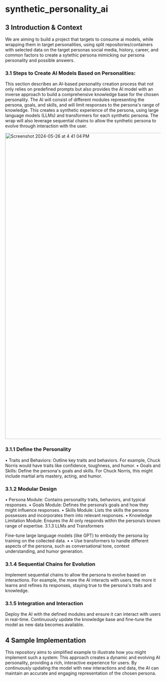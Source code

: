 # synthetic_personality_ai

## 3	Introduction & Context

We are aiming to build a project that targets to consume ai models, while wrapping them in target personalities, using split repositories/containers with selected data on the target personas social media, history, career, and common factors to create a sytethic persona mimicking our persona personality and possible answers.


### 3.1	Steps to Create AI Models Based on Personalities:

This section describes an AI-based personality creation process that not only relies on predefined prompts but also provides the AI model with an inverse approach to build a comprehensive knowledge base for the chosen personality. The AI will consist of different modules representing the persona, goals, and skills, and will limit responses to the persona's range of knowledge. This creates a synthetic experience of the persona, using large language models (LLMs) and transformers for each synthetic persona. The wrap will also leverage sequential chains to allow the synthetic persona to evolve through interaction with the user.




<img width="989" alt="Screenshot 2024-05-26 at 4 41 04 PM" src="https://github.com/miglesia5/synthetic_personality_ai/assets/20667852/3b390841-ff82-4f48-b468-b493a7c7c265">


### 3.1.1	Define the Personality

•	Traits and Behaviors: Outline key traits and behaviors. For example, Chuck Norris would have traits like confidence, toughness, and humor.
•	Goals and Skills: Define the persona's goals and skills. For Chuck Norris, this might include martial arts mastery, acting, and humor.

### 3.1.2	Modular Design 
•	Persona Module: Contains personality traits, behaviors, and typical responses.
•	Goals Module: Defines the persona’s goals and how they might influence responses.
•	Skills Module: Lists the skills the persona possesses and incorporates them into relevant responses.
•	Knowledge Limitation Module: Ensures the AI only responds within the persona’s known range of expertise.
3.1.3	LLMs and Transformers

Fine-tune large language models (like GPT) to embody the persona by training on the collected data.
•	•  Use transformers to handle different aspects of the persona, such as conversational tone, context understanding, and humor generation.


### 3.1.4	Sequential Chains for Evolution

Implement sequential chains to allow the persona to evolve based on interactions. For example, the more the AI interacts with users, the more it learns and refines its responses, staying true to the persona's traits and knowledge.


### 3.1.5	Integration and Interaction

Deploy the AI with the defined modules and ensure it can interact with users in real-time.
Continuously update the knowledge base and fine-tune the model as new data becomes available.

## 4	Sample Implementation

This repository aims to simplified example to illustrate how you might implement such a system: This approach creates a dynamic and evolving AI personality, providing a rich, interactive experience for users. By continuously updating the model with new interactions and data, the AI can maintain an accurate and engaging representation of the chosen persona.

